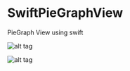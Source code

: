 # SwiftPieGraphView
PieGraph View using swift

![alt tag](http://oneworld2.sakura.ne.jp/blog/graph2.gif)

![alt tag](http://oneworld2.sakura.ne.jp/blog/graph3.gif)
